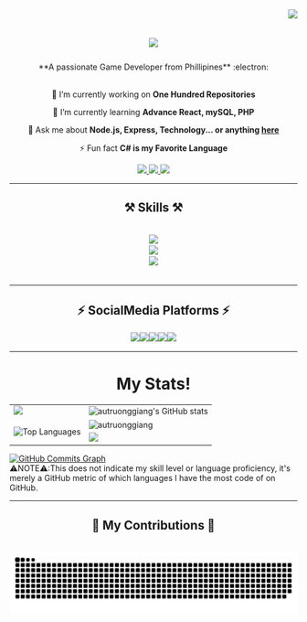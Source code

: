 <img align="right" src="https://visitor-badge.laobi.icu/badge?page_id=izanamiiDevv.izanamiiDevv"/>

<h1 align="center">
    <img src="https://readme-typing-svg.herokuapp.com/?font=Righteous&size=35&center=true&vCenter=true&width=500&height=70&duration=4000&lines=Hi+There!;+I'm+Izanami!;+Im+From+Phillipines;"/>
</h1>
<div align="center">
     **A passionate Game Developer from Phillipines** :electron:
</div>



<br/>

<div align="center">
 
 🔭 I’m currently working on **One Hundred Repositories**
 
 🌱 I’m currently learning **Advance React, mySQL, PHP**

💬 Ask me about **Node.js, Express, Technology... or anything [here](https://github.com/IzanamiiDevv)**

⚡ Fun fact **C# is my Favorite Language**

 </div>
 
<div align="center"> 
  <a href="mailto:rafaeloli596@gmail.com">
    <img src="https://img.shields.io/badge/Gmail-333333?style=for-the-badge&logo=gmail&logoColor=red" />
  </a>
  <a href="https://linkedin.com/in/pedro-sales-muniz" target="_blank">
    <img src="https://img.shields.io/badge/LinkedIn-0077B5?style=for-the-badge&logo=linkedin&logoColor=white" target="_blank" />
  </a>
  <a href="https://izanamiidevv.vercel.app/" target="_blank">
     <img src="https://img.shields.io/badge/Portfolio-FF5722?style=for-the-badge&logo=todoist&logoColor=white" target="_blank" /> <!-- sqlite, safari, google-chrome are other good icon options -->
  </a>
</div>

 <hr/>
 
<h2 align="center">⚒️ Skills ⚒️</h2>
<br/>
<div align="center">
    <img src="https://skillicons.dev/icons?i=html,css,javascript,typescript,cs,python,php,haskell,java" /><br>
    <img src="https://skillicons.dev/icons?i=nodejs,express,react,vite,dotnet,mysql,docker,mongodb" /><br>
    <img src="https://skillicons.dev/icons?i=github,vercel,git,vscode,stackoverflow,unity,discord" />
</div>

<br/>
<hr/>
<h2 align="center">⚡ SocialMedia Platforms ⚡</h2>

<div align="center">
    <img src="https://img.shields.io/badge/Facebook-1877F2?style=for-the-badge&logo=facebook&logoColor=white" target="_blank" /><img src="https://img.shields.io/badge/Instagram-E4405F?style=for-the-badge&logo=instagram&logoColor=white" target="_blank" /><img src="https://img.shields.io/badge/Codepen-000000?style=for-the-badge&logo=codepen&logoColor=white" target="_blank" /><img src="https://img.shields.io/badge/Codewars-B1361E?style=for-the-badge&logo=Codewars&logoColor=white" target="_blank" /><img src="https://img.shields.io/badge/GitHub-100000?style=for-the-badge&logo=github&logoColor=white" target="_blank" />
</div>

<hr/>

 
<h1 align="center">My Stats!</h1>
<table>
    <tr>
        <td>
        <img src="https://github-readme-streak-stats.herokuapp.com/?user=izanamiiDevv&stroke=ffffff&background=1c1917&ring=0891b2&fire=0891b2&currStreakNum=ffffff&currStreakLabel=0891b2&sideNums=ffffff&sideLabels=ffffff&dates=ffffff&hide_border=true" />
        </td>
        <td> 
        <img src="https://github-readme-stats.vercel.app/api?username=izanamiiDevv&show_icons=true&hide=&count_private=true&title_color=0891b2&text_color=ffffff&icon_color=0891b2&bg_color=1c1917&hide_border=true&show_icons=true" alt="autruonggiang's GitHub stats" /> 
        </td>
    </tr>
    <tr>
        <td rowspan="2">
        <img src="https://github-readme-stats.vercel.app/api/top-langs/?username=izanamiiDevv&langs_count=10&title_color=0891b2&text_color=ffffff&icon_color=0891b2&bg_color=1c1917&hide_border=true&locale=en&custom_title=Top%20%Languages" alt="Top Languages" /> 
        </td>
        <td>
        <img src="https://github-profile-trophy.vercel.app/?username=izanamiiDevv&theme=onestar&row=3&column=4" alt="autruonggiang" /> 
        </td>
    </tr>
    <tr>
        <td>
        <img src="https://github.r2v.ch/codewars?user=izanamiii&name=true&top_languages=true&stroke=%23b362ff&theme=purple_dark">
        </td>
    </tr>
</table>
  
<a href="http://www.github.com/autruonggiang"> 
   <img src="https://github-readme-activity-graph.vercel.app/graph?username=izanamiiDevv&bg_color=1c1917&color=ffffff&line=0891b2&point=ffffff&area_color=1c1917&area=true&hide_border=true&custom_title=GitHub%20Commits%20Graph" alt="GitHub Commits Graph" /> 
</a>

<br>
⚠️NOTE⚠️:This does not indicate my skill level or language proficiency, it's merely a GitHub metric of which languages I have the most code of on GitHub.
<hr>

 <div align="center">
  <h2>🐍 My Contributions 🐍</h2>
  <br>
  <img alt="snake eating my contributions" src="https://raw.githubusercontent.com/salesp07/salesp07/output/github-contribution-grid-snake.svg" />
  
  <br/>
</div>
